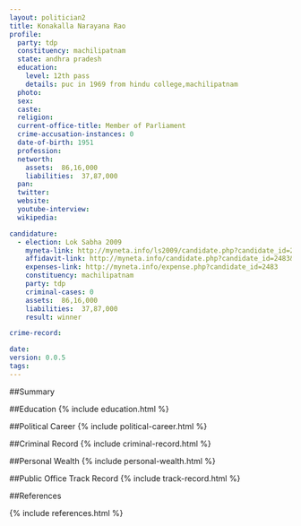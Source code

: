 ```yaml
---
layout: politician2
title: Konakalla Narayana Rao
profile: 
  party: tdp
  constituency: machilipatnam
  state: andhra pradesh
  education: 
    level: 12th pass
    details: puc in 1969 from hindu college,machilipatnam
  photo: 
  sex: 
  caste: 
  religion: 
  current-office-title: Member of Parliament
  crime-accusation-instances: 0
  date-of-birth: 1951
  profession: 
  networth: 
    assets:  86,16,000
    liabilities:  37,87,000
  pan: 
  twitter: 
  website: 
  youtube-interview: 
  wikipedia: 

candidature: 
  - election: Lok Sabha 2009
    myneta-link: http://myneta.info/ls2009/candidate.php?candidate_id=2483
    affidavit-link: http://myneta.info/candidate.php?candidate_id=2483&scan=original
    expenses-link: http://myneta.info/expense.php?candidate_id=2483
    constituency: machilipatnam 
    party: tdp
    criminal-cases: 0
    assets:  86,16,000
    liabilities:  37,87,000
    result: winner 

crime-record: 

date: 
version: 0.0.5
tags: 
---
```

##Summary


##Education
{% include education.html %}


##Political Career
{% include political-career.html %}


##Criminal Record
{% include criminal-record.html %}


##Personal Wealth
{% include personal-wealth.html %}


##Public Office Track Record
{% include track-record.html %}


##References


{% include references.html %}